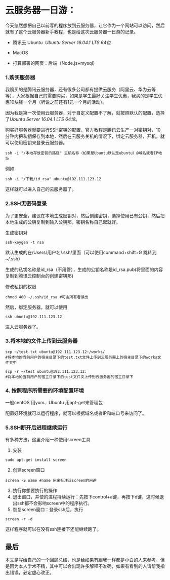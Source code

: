# 云服务器一日游：

今天忽然想把自己以前写的程序放到云服务器，让它作为一个网站可以访问，然后就有了这个云服务器新手教程，也是给这次云服务器一日游的记录。

* 腾讯云 Ubuntu  *Ubuntu Server 16.04.1 LTS 64位*

* MacOS

* 打算部署的网页：后端（Node.js+mysql）

  

### 1.购买服务器

我购买的是腾讯云服务器，还有很多公司都有提供云服务（阿里云、华为云等等），大家根据自己的需要购买，如果是学生最好关注学生优惠，我买的是学生优惠10块钱一个月（听说之前还有1元一个月的活动）。

因为我是第一次使用云服务器，对于自定义配置不了解，就按照默认的配置，选择了*Ubuntu Server 16.04.1 LTS 64位*。

购买好服务器就要进行SSH密钥的配置，官方教程是腾讯云生产一对密钥对，10分钟内把私钥保存到本地，然后在云服务关机的情况下，绑定云服务器，开机，就可以使用密钥来登录云服务器。

```
ssh -i "/本地存放密钥的路径" 主机名称（如果是Ubuntu默认是ubuntu）@域名或者IP地址
```

例如

```
ssh -i "/下载/id_rsa" ubuntu@192.111.123.12
```

这样就可以进入自己的云服务器了。

### 2.SSH无密码登录

为了更安全，建议在本地生成密钥对，然后创建密钥，选择使用已有公钥，然后把本地生成的公钥复制到输入公钥那，密钥名称自己起就好。

生成密钥对

```
ssh-keygen -t rsa
```

默认生成的在/Users/用户名/.ssh/里面（可以使用command+shift+G 跳转到~/.ssh）

生成的私钥名称是id_rsa（不用管），生成的公钥名称是id_rsa.pub(将里面的内容复制到腾讯云控制台的创建密钥那)

修改私钥的权限

```
chmod 400 ~/.ssh/id_rsa #可由所有者读出
```

然后，绑定服务器，就可以使用

```
ssh ubuntu@192.111.123.12
```

进入云服务器了。

### 3.将本地的文件上传到云服务器

```
scp ~/test.txt ubuntu@192.111.123.12:/works/ 
#将本地的当前用户的宿主目录下的test.txt文件上传到云服务器上的宿主目录下的works文件夹中
```

```
scp -r ~/test ubuntu@192.111.123.12:
#将本地的当前用户的宿主目录下的test文件夹上传到云服务器的宿主目录下
```

### 4. 按照程序所需要的环境配置环境

一般centOS 用yum、Ubuntu 用apt-get来管理包

配置好环境就可以运行程序，就可以根据域名或者IP和端口号来访问了。

### 5.SSH断开后进程继续运行

有多种方法，这里介绍一种使用screen工具

1. 安装

```
sudo apt-get install screen
```

2. 创建screen窗口

```
screen -S name #name 用来标注该screen的用途
```

3. 执行你想要执行的操作
4. 退出窗口，并使的进程持续运行：先按下control+a键，再按下d键，这时候退出ssh都不会影响screen中的程序执行。
5. 恢复screen窗口：登录ssh后，执行

```
screen -r -d
```

 这样程序就可以在没有ssh连接下还能继续跑了。

## 最后

本文是写给自己的一个回顾总结，也是给如果有跟我一样都是小白的人来参考，但是因为本人学术不精，其中可以会出现许多解释不准确，如果有看到的人请帮我指出错误，必定虚心改正。



